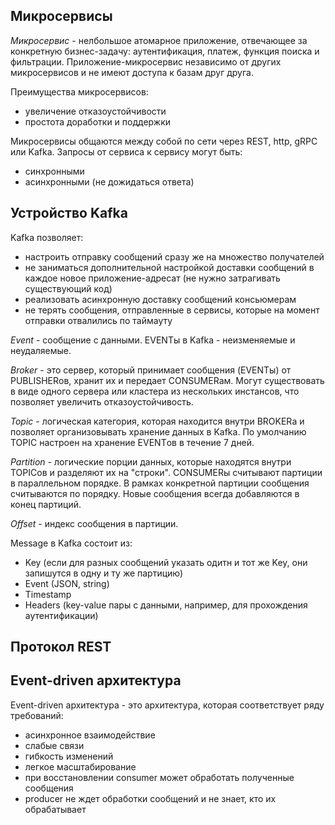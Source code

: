 ## Микросервисы
*Микросервис* - нелбольшое атомарное приложение, отвечающее за конкретную бизнес-задачу: аутентификация, платеж, функция поиска и фильтрации. Приложение-микросервис независимо от других микросервисов и не имеют доступа к базам друг друга.

Преимущества микросервисов:
- увеличение отказоустойчивости
- простота доработки и поддержки

Микросервисы общаются между собой по сети через REST, http, gRPC или Kafka.
Запросы от сервиса к сервису могут быть:
- синхронными
- асинхронными (не дожидаться ответа)
## Устройство Kafka

Kafka позволяет:
- настроить отправку сообщений сразу же на множество получателей
- не заниматься дополнительной настройкой доставки сообщений в каждое новое приложение-адресат (не нужно затрагивать существующий код)
- реализовать асинхронную доставку сообщений консьюмерам
- не терять сообщения, отправленные в сервисы, которые на момент отправки отвалились по таймауту

*Event* - сообщение с данными. EVENTы в Kafka - неизменяемые и неудаляемые.

*Broker* - это сервер, который принимает сообщения (EVENTы) от PUBLISHERов, хранит их и передает CONSUMERам. Могут существовать в виде одного сервера или кластера из нескольких инстансов, что позволяет увеличить отказоустойчивость.

*Topic* - логическая категория, которая находится внутри BROKERа и позволяет организовывать хранение данных в Kafka. По умолчанию TOPIC настроен на хранение EVENTов в течение 7 дней.

*Partition* - логические порции данных, которые находятся внутри TOPICов и разделяют их на "строки". CONSUMERы считывают партиции в параллельном порядке. В рамках конкретной партиции сообщения считываются по порядку. Новые сообщения всегда добавляются в конец партиций.

*Offset* - индекс сообщения в партиции.

Message в Kafka состоит из:
- Key (если для разных сообщений указать одитн и тот же Key, они запишутся в одну и ту же партицию)
- Event (JSON, string)
- Timestamp
- Headers (key-value пары с данными, например, для прохождения аутентификации)

## Протокол REST
## Event-driven архитектура

Event-driven архитектура - это архитектура, которая соответствует ряду требований:
- асинхронное взаимодействие 
- слабые связи
- гибкость изменений
- легкое масштабирование
- при восстановлении consumer может обработать полученные сообщения
- producer не ждет обработки сообщений и не знает, кто их обрабатывает